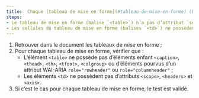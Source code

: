```yaml
---
title:  Chaque [tableau de mise en forme](#tableau-de-mise-en-forme) (balise `<table>`) vérifie-t-il ces conditions ?
steps:
- Le tableau de mise en forme (balise `<table>`) n’a pas d’attribut `summary` (sinon vide) et ne contient pas de balises `<caption>`, `<th>`, `<thead>`, `<tfoot>`, `<colgroup>` ou de balises ayant un attribut WAI-ARIA `role="rowheader"`, `role="columnheader"` ;
- Les cellules du tableau de mise en forme (balises `<td>`) ne possèdent pas d’attributs `<scope>`, `<headers>` et `<axis>`.
---
```


1. Retrouver dans le document les tableaux de mise en forme ;
2. Pour chaque tableau de mise en forme, vérifier que :
      * L’élément `<table>` ne possède pas d’éléments enfant `<caption>`, `<thead>`, `<th>`, `<tfoot>`, `<colgroup>` ou d’éléments pourvus d’un attribut WAI-ARIA `role="rowheader"` ou `role="columnheader"` ;
      * Les éléments `<td>` ne possèdent pas d’attributs `<scope>`, `<headers>` et `<axis>`.
3. Si c’est le cas pour chaque tableau de mise en forme, le test est validé.